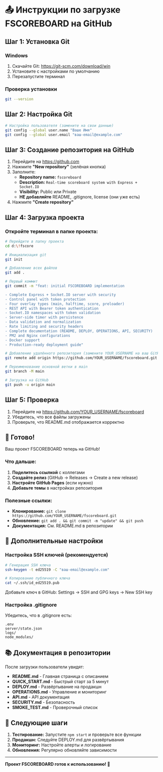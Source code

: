 # 📤 Инструкции по загрузке FSCOREBOARD на GitHub

## Шаг 1: Установка Git

### Windows
1. Скачайте Git: https://git-scm.com/download/win
2. Установите с настройками по умолчанию
3. Перезапустите терминал

### Проверка установки
```bash
git --version
```

## Шаг 2: Настройка Git

```bash
# Настройка пользователя (замените на свои данные)
git config --global user.name "Ваше Имя"
git config --global user.email "ваш-email@example.com"
```

## Шаг 3: Создание репозитория на GitHub

1. Перейдите на https://github.com
2. Нажмите **"New repository"** (зелёная кнопка)
3. Заполните:
   - **Repository name:** `fscoreboard`
   - **Description:** `Real-time scoreboard system with Express + Socket.IO`
   - **Visibility:** Public или Private
   - **НЕ добавляйте** README, .gitignore, license (они уже есть)
4. Нажмите **"Create repository"**

## Шаг 4: Загрузка проекта

### Откройте терминал в папке проекта:
```bash
# Перейдите в папку проекта
cd d:\!fscore

# Инициализация git
git init

# Добавление всех файлов
git add .

# Первый коммит
git commit -m "feat: initial FSCOREBOARD implementation

- Complete Express + Socket.IO server with security
- Control panel with token protection  
- Four overlay types (main, halftime, score, preloader)
- REST API with Bearer token authentication
- Socket.IO namespaces with token validation
- Server-side timer with persistence
- Data validation and normalization
- Rate limiting and security headers
- Complete documentation (README, DEPLOY, OPERATIONS, API, SECURITY)
- PM2 and Nginx configurations
- Docker support
- Production-ready deployment guide"

# Добавление удалённого репозитория (замените YOUR_USERNAME на ваш GitHub username)
git remote add origin https://github.com/YOUR_USERNAME/fscoreboard.git

# Переименование основной ветки в main
git branch -M main

# Загрузка на GitHub
git push -u origin main
```

## Шаг 5: Проверка

1. Перейдите на https://github.com/YOUR_USERNAME/fscoreboard
2. Убедитесь, что все файлы загружены
3. Проверьте, что README.md отображается корректно

## 🎉 Готово!

Ваш проект FSCOREBOARD теперь на GitHub! 

### Что дальше:

1. **Поделитесь ссылкой** с коллегами
2. **Создайте релиз** (GitHub → Releases → Create a new release)
3. **Настройте GitHub Pages** (если нужно)
4. **Добавьте темы** в настройках репозитория

### Полезные ссылки:
- **Клонирование:** `git clone https://github.com/YOUR_USERNAME/fscoreboard.git`
- **Обновление:** `git add . && git commit -m "update" && git push`
- **Документация:** См. README.md в репозитории

## 🔧 Дополнительные настройки

### Настройка SSH ключей (рекомендуется)
```bash
# Генерация SSH ключа
ssh-keygen -t ed25519 -C "ваш-email@example.com"

# Копирование публичного ключа
cat ~/.ssh/id_ed25519.pub
```

Добавьте ключ в GitHub: Settings → SSH and GPG keys → New SSH key

### Настройка .gitignore
Убедитесь, что в .gitignore есть:
```
.env
server/state.json
logs/
node_modules/
```

## 📚 Документация в репозитории

После загрузки пользователи увидят:

- **README.md** - Главная страница с описанием
- **QUICK_START.md** - Быстрый старт за 5 минут
- **DEPLOY.md** - Развёртывание на продакшн
- **OPERATIONS.md** - Управление и мониторинг
- **API.md** - API документация
- **SECURITY.md** - Безопасность
- **SMOKE_TEST.md** - Проверочный список

## 🚀 Следующие шаги

1. **Тестирование:** Запустите `npm start` и проверьте все функции
2. **Продакшн:** Следуйте DEPLOY.md для развёртывания
3. **Мониторинг:** Настройте алерты и логирование
4. **Обновления:** Регулярно обновляйте зависимости

---

**Проект FSCOREBOARD готов к использованию! 🎯**

